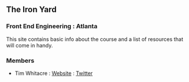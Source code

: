 ## The Iron Yard
### Front End Engineering : Atlanta

This site contains basic info about the course and a list of resources that will come in handy.

### Members

* Tim Whitacre : [Website](http://timw.co) : [Twitter](http://twitter.com/timwco)
